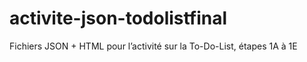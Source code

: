 # activite-json-todolistfinal
Fichiers JSON + HTML pour l’activité sur la To-Do-List, étapes 1A à 1E
